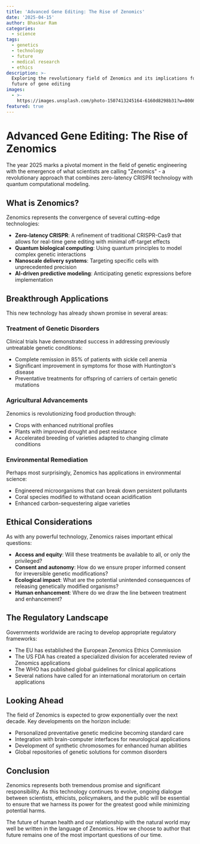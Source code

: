 ```yaml
---
title: 'Advanced Gene Editing: The Rise of Zenomics'
date: '2025-04-15'
author: Bhaskar Ram
categories:
  - science
tags:
  - genetics
  - technology
  - future
  - medical research
  - ethics
description: >-
  Exploring the revolutionary field of Zenomics and its implications for the
  future of gene editing
images:
  - >-
    https://images.unsplash.com/photo-1507413245164-6160d8298b31?w=800&h=450&fit=crop
featured: true
---
```


# Advanced Gene Editing: The Rise of Zenomics

The year 2025 marks a pivotal moment in the field of genetic engineering with the emergence of what scientists are calling "Zenomics" - a revolutionary approach that combines zero-latency CRISPR technology with quantum computational modeling.

## What is Zenomics?

Zenomics represents the convergence of several cutting-edge technologies:

- **Zero-latency CRISPR**: A refinement of traditional CRISPR-Cas9 that allows for real-time gene editing with minimal off-target effects
- **Quantum biological computing**: Using quantum principles to model complex genetic interactions
- **Nanoscale delivery systems**: Targeting specific cells with unprecedented precision
- **AI-driven predictive modeling**: Anticipating genetic expressions before implementation

## Breakthrough Applications

This new technology has already shown promise in several areas:

### Treatment of Genetic Disorders

Clinical trials have demonstrated success in addressing previously untreatable genetic conditions:

- Complete remission in 85% of patients with sickle cell anemia
- Significant improvement in symptoms for those with Huntington's disease
- Preventative treatments for offspring of carriers of certain genetic mutations

### Agricultural Advancements

Zenomics is revolutionizing food production through:

- Crops with enhanced nutritional profiles
- Plants with improved drought and pest resistance
- Accelerated breeding of varieties adapted to changing climate conditions

### Environmental Remediation

Perhaps most surprisingly, Zenomics has applications in environmental science:

- Engineered microorganisms that can break down persistent pollutants
- Coral species modified to withstand ocean acidification
- Enhanced carbon-sequestering algae varieties

## Ethical Considerations

As with any powerful technology, Zenomics raises important ethical questions:

- **Access and equity**: Will these treatments be available to all, or only the privileged?
- **Consent and autonomy**: How do we ensure proper informed consent for irreversible genetic modifications?
- **Ecological impact**: What are the potential unintended consequences of releasing genetically modified organisms?
- **Human enhancement**: Where do we draw the line between treatment and enhancement?

## The Regulatory Landscape

Governments worldwide are racing to develop appropriate regulatory frameworks:

- The EU has established the European Zenomics Ethics Commission
- The US FDA has created a specialized division for accelerated review of Zenomics applications
- The WHO has published global guidelines for clinical applications
- Several nations have called for an international moratorium on certain applications

## Looking Ahead

The field of Zenomics is expected to grow exponentially over the next decade. Key developments on the horizon include:

- Personalized preventative genetic medicine becoming standard care
- Integration with brain-computer interfaces for neurological applications
- Development of synthetic chromosomes for enhanced human abilities
- Global repositories of genetic solutions for common disorders

## Conclusion

Zenomics represents both tremendous promise and significant responsibility. As this technology continues to evolve, ongoing dialogue between scientists, ethicists, policymakers, and the public will be essential to ensure that we harness its power for the greatest good while minimizing potential harms.

The future of human health and our relationship with the natural world may well be written in the language of Zenomics. How we choose to author that future remains one of the most important questions of our time. 
